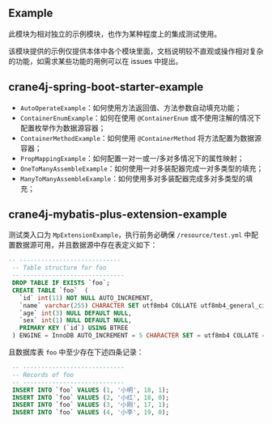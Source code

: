 ## Example

此模块为相对独立的示例模块，也作为某种程度上的集成测试使用。

该模块提供的示例仅提供本体中各个模块里面，文档说明较不直观或操作相对复杂的功能，如需求某些功能的用例可以在 issues 中提出。



## crane4j-spring-boot-starter-example

- `AutoOperateExample`：如何使用方法返回值、方法参数自动填充功能；
- `ContainerEnumExample`：如何在使用 `@ContainerEnum` 或不使用注解的情况下配置枚举作为数据源容器；
- `ContainerMethodExample`：如何使用 `@ContainerMethod` 将方法配置为数据源容器；
- `PropMappingExample`：如何配置一对一或一/多对多情况下的属性映射；
- `OneToManyAssembleExample`：如何使用一对多装配器完成一对多类型的填充；
- `ManyToManyAssembleExample`：如何使用多对多装配器完成多对多类型的填充；



## crane4j-mybatis-plus-extension-example

测试类入口为 `MpExtensionExample`，执行前务必确保 `/resource/test.yml` 中配置数据源可用，并且数据源中存在表定义如下：

~~~sql
-- ----------------------------
 -- Table structure for foo
 -- ----------------------------
 DROP TABLE IF EXISTS `foo`;
 CREATE TABLE `foo`  (
   `id` int(11) NOT NULL AUTO_INCREMENT,
   `name` varchar(255) CHARACTER SET utf8mb4 COLLATE utf8mb4_general_ci NULL DEFAULT '',
   `age` int(3) NULL DEFAULT NULL,
   `sex` int(1) NULL DEFAULT NULL,
   PRIMARY KEY (`id`) USING BTREE
 ) ENGINE = InnoDB AUTO_INCREMENT = 5 CHARACTER SET = utf8mb4 COLLATE = utf8mb4_general_ci ROW_FORMAT = Dynamic;
~~~

且数据库表 `foo` 中至少存在下述四条记录：

~~~sql
 -- ----------------------------
 -- Records of foo
 -- ----------------------------
 INSERT INTO `foo` VALUES (1, '小明', 18, 1);
 INSERT INTO `foo` VALUES (2, '小红', 18, 0);
 INSERT INTO `foo` VALUES (3, '小刚', 17, 1);
 INSERT INTO `foo` VALUES (4, '小李', 19, 0);
~~~

